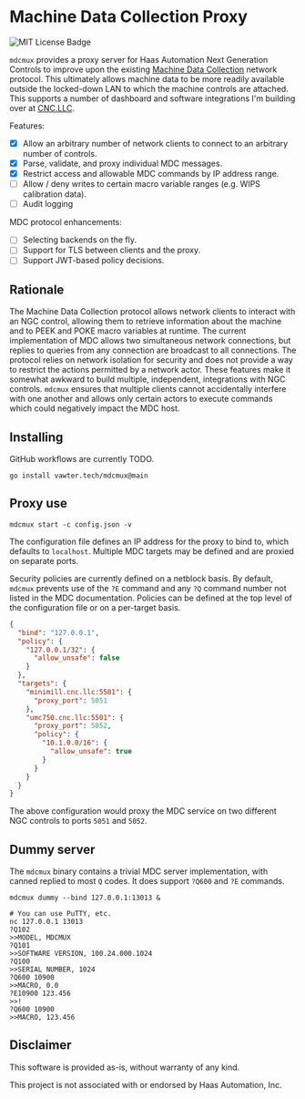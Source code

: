 # Machine Data Collection Proxy

![MIT License Badge](https://img.shields.io/badge/License-MIT-blue)

`mdcmux` provides a proxy server for Haas Automation Next Generation Controls to
improve upon the existing [Machine Data
Collection](https://www.haascnc.com/service/troubleshooting-and-how-to/how-to/machine-data-collection---ngc.html#gsc.tab=0)
network protocol. This ultimately allows machine data to be more readily
available outside the locked-down LAN to which the machine controls are
attached. This supports a number of dashboard and software integrations I'm
building over at [CNC.LLC](https://cnc.llc).

Features:

* [X] Allow an arbitrary number of network clients to connect to an arbitrary number of controls.
* [X] Parse, validate, and proxy individual MDC messages.
* [X] Restrict access and allowable MDC commands by IP address range.
* [ ] Allow / deny writes to certain macro variable ranges (e.g. WIPS calibration data).
* [ ] Audit logging

MDC protocol enhancements:

* [ ] Selecting backends on the fly.
* [ ] Support for TLS between clients and the proxy.
* [ ] Support JWT-based policy decisions.

## Rationale

The Machine Data Collection protocol allows network clients to interact with an
NGC control, allowing them to retrieve information about the machine and to PEEK
and POKE macro variables at runtime. The current implementation of MDC allows
two simultaneous network connections, but replies to queries from any connection
are broadcast to all connections. The protocol relies on network isolation for
security and does not provide a way to restrict the actions permitted by a
network actor. These features make it somewhat awkward to build multiple,
independent, integrations with NGC controls. `mdcmux` ensures that multiple
clients cannot accidentally interfere with one another and allows only certain
actors to execute commands which could negatively impact the MDC host.

## Installing

GitHub workflows are currently TODO.

`go install vawter.tech/mdcmux@main`

## Proxy use

`mdcmux start -c config.json -v`

The configuration file defines an IP address for the proxy to bind to, which
defaults to `localhost`. Multiple MDC targets may be defined and are proxied on
separate ports.

Security policies are currently defined on a netblock basis. By default,
`mdcmux` prevents use of the `?E` command and any `?Q` command number not listed
in the MDC documentation. Policies can be defined at the top level of the
configuration file or on a per-target basis.

```json
{
  "bind": "127.0.0.1",
  "policy": {
    "127.0.0.1/32": {
      "allow_unsafe": false
    }
  },
  "targets": {
    "minimill.cnc.llc:5501": {
      "proxy_port": 5051
    },
    "umc750.cnc.llc:5501": {
      "proxy_port": 5052,
      "policy": {
        "10.1.0.0/16": {
          "allow_unsafe": true
        }
      }
    }
  }
}
```

The above configuration would proxy the MDC service on two different NGC controls to ports `5051` and `5052`.

## Dummy server

The `mdcmux` binary contains a trivial MDC server implementation, with canned
replied to most `Q` codes. It does support `?Q600` and `?E` commands.

```
mdcmux dummy --bind 127.0.0.1:13013 &

# You can use PuTTY, etc.
nc 127.0.0.1 13013
?Q102
>>MODEL, MDCMUX
?Q101
>>SOFTWARE VERSION, 100.24.000.1024
?Q100
>>SERIAL NUMBER, 1024
?Q600 10900
>>MACRO, 0.0
?E10900 123.456
>>!
?Q600 10900
>>MACRO, 123.456
```

## Disclaimer

This software is provided as-is, without warranty of any kind.

This project is not associated with or endorsed by Haas Automation, Inc.